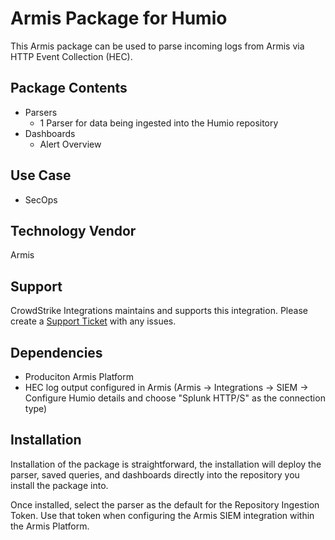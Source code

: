 # Armis Package for Humio
This Armis package can be used to parse incoming logs from Armis via HTTP Event Collection (HEC).

## Package Contents
- Parsers
    - 1 Parser for data being ingested into the Humio repository
- Dashboards
    - Alert Overview

## Use Case
- SecOps

## Technology Vendor
Armis

## Support
CrowdStrike Integrations maintains and supports this integration. Please create a [Support Ticket](https://supportportal.crowdstrike.com ) with any issues.

## Dependencies
- Produciton Armis Platform
- HEC log output configured in Armis (Armis &rarr; Integrations &rarr; SIEM &rarr; Configure Humio details and choose "Splunk HTTP/S" as the connection type)

## Installation
Installation of the package is straightforward, the installation will deploy the parser, saved queries, and dashboards directly into the repository you install the package into.

Once installed, select the <armis> parser as the default for the Repository Ingestion Token.  Use that token when configuring the Armis SIEM integration within the Armis Platform. 